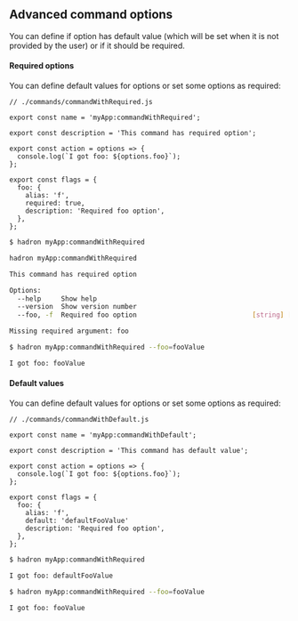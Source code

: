 ## Advanced command options
You can define if option has default value (which will be set when it is not provided by the user) or if it should be required.

#### Required options
You can define default values for options or set some options as required:
```
// ./commands/commandWithRequired.js

export const name = 'myApp:commandWithRequired';

export const description = 'This command has required option';

export const action = options => {
  console.log(`I got foo: ${options.foo}`);
};

export const flags = {
  foo: {
    alias: 'f',
    required: true,
    description: 'Required foo option',
  },
};
```

```bash
$ hadron myApp:commandWithRequired

hadron myApp:commandWithRequired

This command has required option

Options:
  --help     Show help                                                 [boolean]
  --version  Show version number                                       [boolean]
  --foo, -f  Required foo option                             [string] [required]

Missing required argument: foo
```

```bash
$ hadron myApp:commandWithRequired --foo=fooValue

I got foo: fooValue
```


#### Default values
You can define default values for options or set some options as required:
```
// ./commands/commandWithDefault.js

export const name = 'myApp:commandWithDefault';

export const description = 'This command has default value';

export const action = options => {
  console.log(`I got foo: ${options.foo}`);
};

export const flags = {
  foo: {
    alias: 'f',
    default: 'defaultFooValue'
    description: 'Required foo option',
  },
};
```

```bash
$ hadron myApp:commandWithRequired

I got foo: defaultFooValue
```

```bash
$ hadron myApp:commandWithRequired --foo=fooValue

I got foo: fooValue
```
